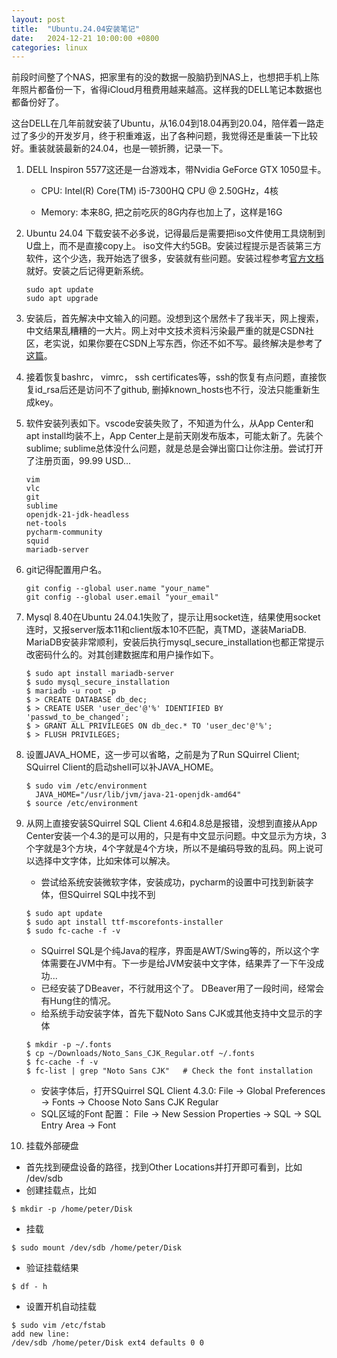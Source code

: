 ```yaml
---
layout: post
title:  "Ubuntu.24.04安装笔记"
date:   2024-12-21 10:00:00 +0800
categories: linux
---
```


前段时间整了个NAS，把家里有的没的数据一股脑扔到NAS上，也想把手机上陈年照片都备份一下，省得iCloud月租费用越来越高。这样我的DELL笔记本数据也都备份好了。

这台DELL在几年前就安装了Ubuntu，从16.04到18.04再到20.04，陪伴着一路走过了多少的开发岁月，终于积重难返，出了各种问题，我觉得还是重装一下比较好。重装就装最新的24.04，也是一顿折腾，记录一下。 

1. DELL Inspiron 5577这还是一台游戏本，带Nvidia GeForce GTX 1050显卡。

   - CPU: Intel(R) Core(TM) i5-7300HQ CPU @ 2.50GHz，4核

   - Memory: 本来8G, 把之前吃灰的8G内存也加上了，这样是16G

2. Ubuntu 24.04 下载安装不必多说，记得最后是需要把iso文件使用工具烧制到U盘上，而不是直接copy上。 iso文件大约5GB。安装过程提示是否装第三方软件，这个少选，我开始选了很多，安装就有些问题。安装过程参考[官方文档](https://ubuntu.com/tutorials/install-ubuntu-desktop)就好。安装之后记得更新系统。

   ```
   sudo apt update
   sudo apt upgrade
   ```
3. 安装后，首先解决中文输入的问题。没想到这个居然卡了我半天，网上搜索，中文结果乱糟糟的一大片。网上对中文技术资料污染最严重的就是CSDN社区，老实说，如果你要在CSDN上写东西，你还不如不写。最终解决是参考了[这篇](http://www.huerpu.cc:7000/?p=741)。

4. 接着恢复bashrc， vimrc， ssh certificates等，ssh的恢复有点问题，直接恢复id_rsa后还是访问不了github, 删掉known_hosts也不行，没法只能重新生成key。

5. 软件安装列表如下。vscode安装失败了，不知道为什么，从App Center和apt install均装不上，App Center上是前天刚发布版本，可能太新了。先装个sublime; sublime总体没什么问题，就是总是会弹出窗口让你注册。尝试打开了注册页面，99.99 USD...

   ```
   vim
   vlc
   git    
   sublime
   openjdk-21-jdk-headless
   net-tools
   pycharm-community
   squid
   mariadb-server
   ```
6. git记得配置用户名。

   ```
   git config --global user.name "your_name"
   git config --global user.email "your_email"
   ```
 
7. Mysql 8.40在Ubuntu 24.04.1失败了，提示让用socket连，结果使用socket连时，又报server版本11和client版本10不匹配，真TMD，遂装MariaDB. MariaDB安装非常顺利，安装后执行mysql_secure_installation也都正常提示改密码什么的。对其创建数据库和用户操作如下。

   ```
   $ sudo apt install mariadb-server
   $ sudo mysql_secure_installation
   $ mariadb -u root -p
   $ > CREATE DATABASE db_dec;
   $ > CREATE USER 'user_dec'@'%' IDENTIFIED BY 'passwd_to_be_changed';
   $ > GRANT ALL PRIVILEGES ON db_dec.* TO 'user_dec'@'%';
   $ > FLUSH PRIVILEGES;
   ```
   
8. 设置JAVA_HOME，这一步可以省略，之前是为了Run SQuirrel Client; SQuirrel Client的启动shell可以补JAVA_HOME。 
   ```
   $ sudo vim /etc/environment
     JAVA_HOME="/usr/lib/jvm/java-21-openjdk-amd64"
   $ source /etc/environment
   ```

9. 从网上直接安装SQuirrel SQL Client 4.6和4.8总是报错，没想到直接从App Center安装一个4.3的是可以用的，只是有中文显示问题。中文显示为方块，3个字就是3个方块，4个字就是4个方块，所以不是编码导致的乱码。网上说可以选择中文字体，比如宋体可以解决。

   - 尝试给系统安装微软字体，安装成功，pycharm的设置中可找到新装字体，但SQuirrel SQL中找不到
   ```
   $ sudo apt update
   $ sudo apt install ttf-mscorefonts-installer
   $ sudo fc-cache -f -v
   ``` 
   - SQuirrel SQL是个纯Java的程序，界面是AWT/Swing等的，所以这个字体需要在JVM中有。下一步是给JVM安装中文字体，结果弄了一下午没成功...
   - 已经安装了DBeaver，不行就用这个了。 DBeaver用了一段时间，经常会有Hung住的情况。
   - 给系统手动安装字体，首先下载Noto Sans CJK或其他支持中文显示的字体
   ```
   $ mkdir -p ~/.fonts
   $ cp ~/Downloads/Noto_Sans_CJK_Regular.otf ~/.fonts
   $ fc-cache -f -v 
   $ fc-list | grep "Noto Sans CJK"   # Check the font installation
   ```
   - 安装字体后，打开SQuirrel SQL Client 4.3.0:  File -> Global Preferences -> Fonts -> Choose Noto Sans CJK Regular
   - SQL区域的Font 配置： File -> New Session Properties -> SQL -> SQL Entry Area -> Font

10. 挂载外部硬盘

   - 首先找到硬盘设备的路径，找到Other Locations并打开即可看到，比如 /dev/sdb
   - 创建挂载点，比如
   ```
   $ mkdir -p /home/peter/Disk
   ```
   - 挂载
   ```
   $ sudo mount /dev/sdb /home/peter/Disk
   ```
   - 验证挂载结果   
   ```
   $ df - h 
   ```
   - 设置开机自动挂载    
   ```
   $ sudo vim /etc/fstab 
   add new line:
   /dev/sdb /home/peter/Disk ext4 defaults 0 0
   ```
